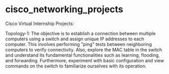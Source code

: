 # cisco_networking_projects
Cisco Virtual Internship Projects:


Topology-1:
The objective is to establish a connection between multiple computers using a switch and assign unique IP addresses to each computer.
This involves performing "ping" tests between neighboring computers to verify connectivity. Also, explore the MAC table in the switch and
understand its fundamental functionalities such as learning, flooding, and forwarding. Furthermore, experiment with basic configuration
and view commands on the switch to familiarize ourselves with its operation.
